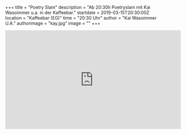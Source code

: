 +++
title = "Poetry Slam"
description = "Ab 20:30h Poetryslam mit Kai Wasoimmer u.a. in der Kaffeebar."
startdate = 2019-03-15T20:30:00Z
location = "Kaffeebar  (EG)"
time = "20:30 Uhr"
author = "Kai Wasoimmer U.A."
authorimage = "kay.jpg"
image = ""
+++  

<iframe width="560" height="315" src="https://www.youtube.com/embed/jmggyEs8mKA" frameborder="0" allow="accelerometer; autoplay; encrypted-media; gyroscope; picture-in-picture" allowfullscreen></iframe>

